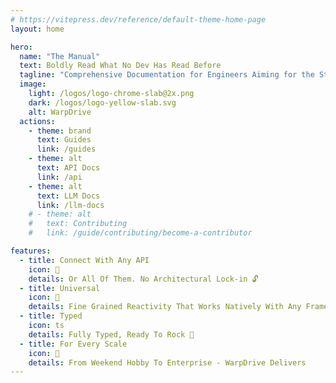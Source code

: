 ```yaml
---
# https://vitepress.dev/reference/default-theme-home-page
layout: home

hero:
  name: "The Manual"
  text: Boldly Read What No Dev Has Read Before
  tagline: "Comprehensive Documentation for Engineers Aiming for the Stars 💫"
  image:
    light: /logos/logo-chrome-slab@2x.png
    dark: /logos/logo-yellow-slab.svg
    alt: WarpDrive
  actions:
    - theme: brand
      text: Guides
      link: /guides
    - theme: alt
      text: API Docs
      link: /api
    - theme: alt
      text: LLM Docs
      link: /llm-docs
    # - theme: alt
    #   text: Contributing
    #   link: /guide/contributing/become-a-contributor

features:
  - title: Connect With Any API
    icon: 🧩
    details: Or All Of Them. No Architectural Lock-in 🔓
  - title: Universal
    icon: 🌌
    details: Fine Grained Reactivity That Works Natively With Any Framework Or Library
  - title: Typed
    icon: ts
    details: Fully Typed, Ready To Rock 💚 
  - title: For Every Scale
    icon: 🚀
    details: From Weekend Hobby To Enterprise - WarpDrive Delivers
---
```


<script setup>
import { VPTeamPage, VPTeamPageTitle, VPTeamMembers } from 'vitepress/theme'
import { data as members } from '.vitepress/data/contributors.data.ts'
import { data as coreTeam } from '.vitepress/data/core.data.ts'
import ContributorList from '.vitepress/theme/ContributorList.vue';
</script>

<VPTeamPage>
  <VPTeamPageTitle>
    <template #title>The Core Team</template>
    <template #lead>People you should really buy a coffee for.</template>
  </VPTeamPageTitle>
  <VPTeamMembers size="small" :members="coreTeam" />
</VPTeamPage>


<VPTeamPage>
  <VPTeamPageTitle>
    <template #title>Our Contributors {{members.length}}</template>
    <template #lead>A big thank you to all the amazing people who have helped improve this project.</template>
  </VPTeamPageTitle>
</VPTeamPage>
<ContributorList :contributors="members" />
